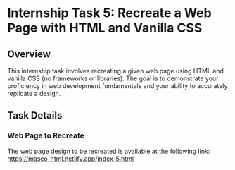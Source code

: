 # Internship Task 5: Recreate a Web Page with HTML and Vanilla CSS

## Overview
This internship task involves recreating a given web page using HTML and vanilla CSS (no frameworks or libraries). The goal is to demonstrate your proficiency in web development fundamentals and your ability to accurately replicate a design.

## Task Details
### Web Page to Recreate
The web page design to be recreated is available at the following link:
https://masco-html.netlify.app/index-5.html